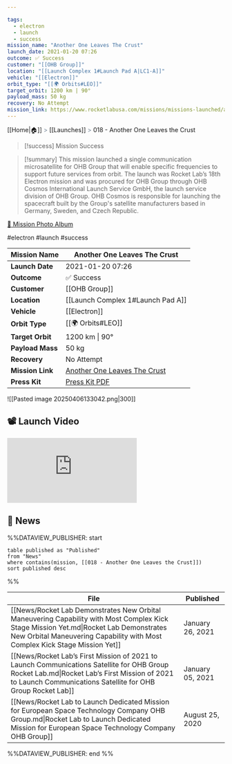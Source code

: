 ```yaml
---

tags:
  - electron
  - launch
  - success
mission_name: "Another One Leaves The Crust"
launch_date: 2021-01-20 07:26
outcome: ✅ Success
customer: "[[OHB Group]]"
location: "[[Launch Complex 1#Launch Pad A|LC1-A]]"
vehicle: "[[Electron]]"
orbit_type: "[[🌍 Orbits#LEO]]"
target_orbit: 1200 km | 90°
payload_mass: 50 kg
recovery: No Attempt
mission_link: https://www.rocketlabusa.com/missions/missions-launched/another-one-leaves-the-crust/
---
```

[[Home|🏠]]  <span style="color: LightSlateGray">></span>  [[Launches]]  <span style="color: LightSlateGray">></span>  018 - Another One Leaves the Crust

>[!success] Mission Success

>[!summary]
This mission launched a single communication microsatellite for OHB Group that will enable specific frequencies to support future services from orbit. The launch was Rocket Lab’s 18th Electron mission and was procured for OHB Group through OHB Cosmos International Launch Service GmbH, the launch service division of OHB Group. OHB Cosmos is responsible for launching the spacecraft built by the Group's satellite manufacturers based in Germany, Sweden, and Czech Republic.
>
[📸 Mission Photo Album](https://www.flickr.com/photos/rocketlab/albums/72177720302069738/)

#electron #launch #success

| **Mission Name** | Another One Leaves The Crust                                                                                          |
| ---------------- | --------------------------------------------------------------------------------------------------------------------- |
| **Launch Date**  | 2021-01-20 07:26                                                                                                      |
| **Outcome**      | ✅ Success                                                                                                             |
| **Customer**     | [[OHB Group]]                                                                                                         |
| **Location**     | [[Launch Complex 1#Launch Pad A]]                                                                                     |
| **Vehicle**      | [[Electron]]                                                                                                          |
| **Orbit Type**   | [[🌍 Orbits#LEO]]                                                                                                     |
| **Target Orbit** | 1200 km &#124; 90°                                                                                                    |
| **Payload Mass** | 50 kg                                                                                                                 |
| **Recovery**     | No Attempt                                                                                                            |
| **Mission Link** | [Another One Leaves The Crust](https://www.rocketlabusa.com/missions/missions-launched/another-one-leaves-the-crust/) |
| **Press Kit**    | [Press Kit PDF](https://rocketlabcorp.com/assets/Uploads/Rocket-Lab-Another-One-Leaves-The-Crust-Press-Kit2.pdf)      |

![[Pasted image 20250406133042.png|300]]

## 📽️ Launch Video

<div class="responsive-video">
<iframe src="https://www.youtube.com/embed/NQyNuF-Du7c" title="Rocket Lab&#39;s Electron - Another One Leaves The Crust Mission" frameborder="0" allow="accelerometer; autoplay; clipboard-write; encrypted-media; gyroscope; picture-in-picture; web-share" referrerpolicy="strict-origin-when-cross-origin" allowfullscreen></iframe>     
</div>

## 📰 News
%%DATAVIEW_PUBLISHER: start
```
table published as "Published"
from "News"
where contains(mission, [[018 - Another One Leaves the Crust]])
sort published desc
```
%%

| File                                                                                                                                                                                                                 | Published        |
| -------------------------------------------------------------------------------------------------------------------------------------------------------------------------------------------------------------------- | ---------------- |
| [[News/Rocket Lab Demonstrates New Orbital Maneuvering Capability with Most Complex Kick Stage Mission Yet.md\|Rocket Lab Demonstrates New Orbital Maneuvering Capability with Most Complex Kick Stage Mission Yet]] | January 26, 2021 |
| [[News/Rocket Lab’s First Mission of 2021 to Launch Communications Satellite for OHB Group  Rocket Lab.md\|Rocket Lab’s First Mission of 2021 to Launch Communications Satellite for OHB Group  Rocket Lab]]         | January 05, 2021 |
| [[News/Rocket Lab to Launch Dedicated Mission for European Space Technology Company OHB Group.md\|Rocket Lab to Launch Dedicated Mission for European Space Technology Company OHB Group]]                           | August 25, 2020  |

%%DATAVIEW_PUBLISHER: end %%